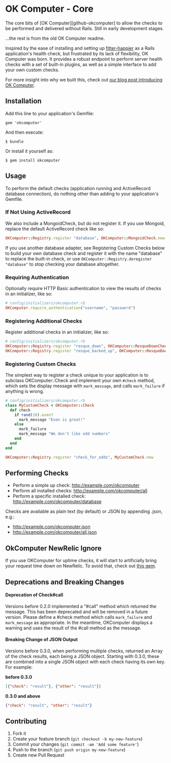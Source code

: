 
# OK Computer - Core

The core bits of [OK Computer][github-okcomputer] to allow the checks to be
performed and delivered without Rails. Still in early development stages.


...the rest is from the old OK Computer readme.

Inspired by the ease of installing and setting up [fitter-happier] as a Rails
application's health check, but frustrated by its lack of flexibility, OK
Computer was born. It provides a robust endpoint to perform server health
checks with a set of built-in plugins, as well as a simple interface to add
your own custom checks.

For more insight into why we built this, check out [our blog post introducing
OK Computer][blog].

[blog]:http://pulse.sportngin.com/news_article/show/267646?referrer_id=543230

## Installation

Add this line to your application's Gemfile:

    gem 'okcomputer'

And then execute:

    $ bundle

Or install it yourself as:

    $ gem install okcomputer

## Usage

To perform the default checks (application running and ActiveRecord database
connection), do nothing other than adding to your application's Gemfile.

### If Not Using ActiveRecord

We also include a MongoidCheck, but do not register it. If you use Mongoid,
replace the default ActiveRecord check like so:

```ruby
OKComputer::Registry.register "database", OKComputer::MongoidCheck.new
```

If you use another database adapter, see Registering Custom Checks below to
build your own database check and register it with the name "database" to
replace the built-in check, or use `OKComputer::Registry.deregister "database"`
to stop checking your database altogether.

### Requiring Authentication

Optionally require HTTP Basic authentication to view the results of checks in an initializer, like so:

```ruby
# config/initializers/okcomputer.rb
OKComputer.require_authentication("username", "password")
```

### Registering Additional Checks

Register additional checks in an initializer, like so:

```ruby
# config/initializers/okcomputer.rb
OKComputer::Registry.register "resque_down", OKComputer::ResqueDownCheck.new
OKComputer::Registry.register "resque_backed_up", OKComputer::ResqueBackedUpCheck.new("critical", 100)
```

### Registering Custom Checks

The simplest way to register a check unique to your application is to subclass
OKComputer::Check and implement your own `#check` method, which sets the
display message with `mark_message`, and calls `mark_failure` if anything is
wrong.

```ruby
# config/initializers/okcomputer.rb
class MyCustomCheck < OKComputer::Check
  def check
    if rand(10).even?
      mark_message "Even is great!"
    else
      mark_failure
      mark_message "We don't like odd numbers"
    end
  end
end

OKComputer::Registry.register "check_for_odds", MyCustomCheck.new
```

## Performing Checks

* Perform a simple up check: http://example.com/okcomputer
* Perform all installed checks: http://example.com/okcomputer/all
* Perform a specific installed check: http://example.com/okcomputer/database

Checks are available as plain text (by default) or JSON by appending .json, e.g.:
* http://example.com/okcomputer.json
* http://example.com/okcomputer/all.json

## OkComputer NewRelic Ignore

If you use OKComputer for uptime checks, it will start to artificially bring your
request time down on NewRelic. To avoid that, check out
[this gem](https://github.com/sportngin/okcomputer-newrelic-ignore).

## Deprecations and Breaking Changes

#### Deprecation of Check#call

Versions before 0.2.0 implemented a "#call" method which returned the message.
This has been deprecated and will be removed in a future version. Please
define a #check method which calls `mark_failure` and `mark_message` as
appropriate. In the meantime, OKComputer displays a warning and uses the result
of the #call method as the message.

#### Breaking Change of JSON Output

Versions before 0.3.0, when performing multiple checks, returned an Array of
the check results, each being a JSON object. Starting with 0.3.0, these are
combined into a single JSON object with each check having its own key. For
example:

**before 0.3.0**
```json
[{"check": "result"}, {"other": "result"}]
```

**0.3.0 and above**
```json
{"check": "result", "other": "result"}
```

## Contributing

1. Fork it
2. Create your feature branch (`git checkout -b my-new-feature`)
3. Commit your changes (`git commit -am 'Add some feature'`)
4. Push to the branch (`git push origin my-new-feature`)
5. Create new Pull Request

[fitter-happier]:https://rubygems.org/gems/fitter-happier
[github-okcomptuer]:https://github.com/sportngin/okcomputer

